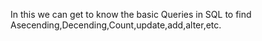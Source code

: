 In this we can get to know the basic Queries in SQL to find Asecending,Decending,Count,update,add,alter,etc.
